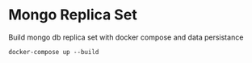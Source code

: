 # Mongo Replica Set

Build mongo db replica set with docker compose and data persistance

```code
docker-compose up --build
```
